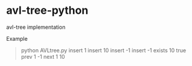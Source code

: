 # avl-tree-python
 avl-tree implementation

Example
>python AVLtree.py
insert 1
insert 10
insert -1
insert -1
exists 10
true
prev 1
-1
next 1
10